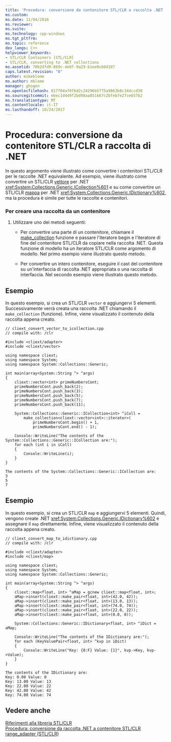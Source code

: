 ```yaml
---
title: 'Procedura: conversione da contenitore STL/CLR a raccolta .NET | Documenti Microsoft'
ms.custom: 
ms.date: 11/04/2016
ms.reviewer: 
ms.suite: 
ms.technology: cpp-windows
ms.tgt_pltfrm: 
ms.topic: reference
dev_langs: C++
helpviewer_keywords:
- STL/CLR Containers [STL/CLR]
- STL/CLR, converting to .NET collections
ms.assetid: 70b2dfd9-869c-4e0f-9a29-b1ee0cb0d107
caps.latest.revision: "8"
author: mikeblome
ms.author: mblome
manager: ghogen
ms.openlocfilehash: 817f04af0f6d2c24296b5775a9863b8c34dccd30
ms.sourcegitcommit: ebec1d449f2bd98aa851667c2bfeb7e27ce657b2
ms.translationtype: MT
ms.contentlocale: it-IT
ms.lasthandoff: 10/24/2017
---
```

# <a name="how-to-convert-from-a-stlclr-container-to-a-net-collection"></a>Procedura: conversione da contenitore STL/CLR a raccolta di .NET
In questo argomento viene illustrato come convertire i contenitori STL/CLR per le raccolte .NET equivalente. Ad esempio, viene illustrato come convertire un STL/CLR [vettore](../dotnet/vector-stl-clr.md) per .NET <xref:System.Collections.Generic.ICollection%601> e su come convertire un STL/CLR [mappa](../dotnet/map-stl-clr.md) per .NET <xref:System.Collections.Generic.IDictionary%602>, ma la procedura è simile per tutte le raccolte e contenitori.  
  
### <a name="to-create-a-collection-from-a-container"></a>Per creare una raccolta da un contenitore  
  
1.  Utilizzare uno dei metodi seguenti:  
  
    -   Per convertire una parte di un contenitore, chiamare il [make_collection](../dotnet/make-collection-stl-clr.md) funzione e passare l'iteratore begin e l'iteratore di fine del contenitore STL/CLR da copiare nella raccolta .NET. Questa funzione di modello ha un iteratore STL/CLR come argomento di modello. Nel primo esempio viene illustrato questo metodo.  
  
    -   Per convertire un intero contenitore, eseguire il cast del contenitore su un'interfaccia di raccolta .NET appropriata o una raccolta di interfaccia. Nel secondo esempio viene illustrato questo metodo.  
  
## <a name="example"></a>Esempio  
 In questo esempio, si crea un STL/CLR `vector` e aggiungervi 5 elementi. Successivamente verrà creata una raccolta .NET chiamando il `make_collection` (funzione). Infine, viene visualizzato il contenuto della raccolta appena creato.  
  
```  
// cliext_convert_vector_to_icollection.cpp  
// compile with: /clr  
  
#include <cliext/adapter>  
#include <cliext/vector>  
  
using namespace cliext;  
using namespace System;  
using namespace System::Collections::Generic;  
  
int main(array<System::String ^> ^args)  
{  
    cliext::vector<int> primeNumbersCont;  
    primeNumbersCont.push_back(2);  
    primeNumbersCont.push_back(3);  
    primeNumbersCont.push_back(5);  
    primeNumbersCont.push_back(7);  
    primeNumbersCont.push_back(11);  
  
    System::Collections::Generic::ICollection<int> ^iColl =  
        make_collection<cliext::vector<int>::iterator>(  
            primeNumbersCont.begin() + 1,  
            primeNumbersCont.end() - 1);  
  
    Console::WriteLine("The contents of the System::Collections::Generic::ICollection are:");  
    for each (int i in iColl)  
    {  
        Console::WriteLine(i);  
    }  
}  
```  
  
```Output  
The contents of the System::Collections::Generic::ICollection are:  
3  
5  
7  
```  
  
## <a name="example"></a>Esempio  
 In questo esempio, si crea un STL/CLR `map` e aggiungervi 5 elementi. Quindi, vengono create .NET <xref:System.Collections.Generic.IDictionary%602> e assegnare il `map` direttamente. Infine, viene visualizzato il contenuto della raccolta appena creato.  
  
```  
// cliext_convert_map_to_idictionary.cpp  
// compile with: /clr  
  
#include <cliext/adapter>  
#include <cliext/map>  
  
using namespace cliext;  
using namespace System;  
using namespace System::Collections::Generic;  
  
int main(array<System::String ^> ^args)  
{  
    cliext::map<float, int> ^aMap = gcnew cliext::map<float, int>;  
    aMap->insert(cliext::make_pair<float, int>(42.0, 42));  
    aMap->insert(cliext::make_pair<float, int>(13.0, 13));  
    aMap->insert(cliext::make_pair<float, int>(74.0, 74));  
    aMap->insert(cliext::make_pair<float, int>(22.0, 22));  
    aMap->insert(cliext::make_pair<float, int>(0.0, 0));  
  
    System::Collections::Generic::IDictionary<float, int> ^iDict = aMap;  
  
    Console::WriteLine("The contents of the IDictionary are:");  
    for each (KeyValuePair<float, int> ^kvp in iDict)  
    {  
        Console::WriteLine("Key: {0:F} Value: {1}", kvp->Key, kvp->Value);  
    }  
}  
```  
  
```Output  
The contents of the IDictionary are:  
Key: 0.00 Value: 0  
Key: 13.00 Value: 13  
Key: 22.00 Value: 22  
Key: 42.00 Value: 42  
Key: 74.00 Value: 74  
```  
  
## <a name="see-also"></a>Vedere anche  
 [Riferimenti alla libreria STL/CLR](../dotnet/stl-clr-library-reference.md)   
 [Procedura: conversione da raccolta .NET a contenitore STL/CLR](../dotnet/how-to-convert-from-a-dotnet-collection-to-a-stl-clr-container.md)   
 [range_adapter (STL/CLR)](../dotnet/range-adapter-stl-clr.md)